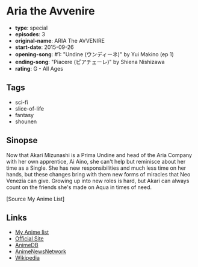 # Aria the Avvenire

-   **type**: special
-   **episodes**: 3
-   **original-name**: ARIA The AVVENIRE
-   **start-date**: 2015-09-26
-   **opening-song**: #1: "Undine (ウンディーネ)" by Yui Makino (ep 1)
-   **ending-song**: "Piacere (ピアチェーレ)" by Shiena Nishizawa
-   **rating**: G - All Ages

## Tags

-   sci-fi
-   slice-of-life
-   fantasy
-   shounen

## Sinopse

Now that Akari Mizunashi is a Prima Undine and head of the Aria Company with her own apprentice, Ai Aino, she can't help but reminisce about her time as a Single. She has new responsibilities and much less time on her hands, but these changes bring with them new forms of miracles that Neo Venezia can give. Growing up into new roles is hard, but Akari can always count on the friends she's made on Aqua in times of need.

[Source My Anime List]

## Links

-   [My Anime list](https://myanimelist.net/anime/29893/Aria_the_Avvenire)
-   [Official Site](http://www.ariacompany.net/)
-   [AnimeDB](http://anidb.info/perl-bin/animedb.pl?show=anime&aid=11059)
-   [AnimeNewsNetwork](http://www.animenewsnetwork.com/encyclopedia/anime.php?id=16769)
-   [Wikipedia](<http://en.wikipedia.org/wiki/Aria_(manga)>)
